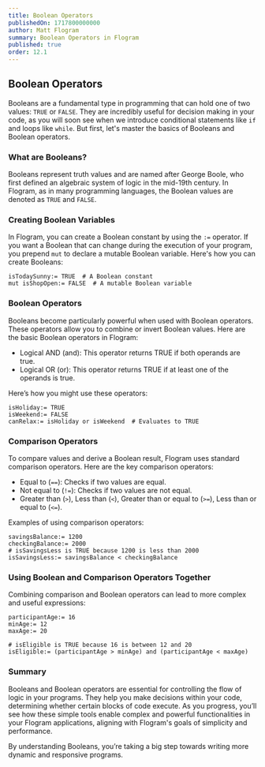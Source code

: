```yaml
---
title: Boolean Operators
publishedOn: 1717800000000
author: Matt Flogram
summary: Boolean Operators in Flogram
published: true
order: 12.1
---
```


<h2>Boolean Operators</h2>

Booleans are a fundamental type in programming that can hold one of two values: `TRUE` or `FALSE`.
They are incredibly useful for decision making in your code, as you will soon see when we introduce conditional statements like `if` and loops like `while`.
But first, let's master the basics of Booleans and Boolean operators.

<h3>What are Booleans?</h3>

Booleans represent truth values and are named after George Boole, who first defined an algebraic system of logic in the mid-19th century.
In Flogram, as in many programming languages, the Boolean values are denoted as `TRUE` and `FALSE`.


<h3>Creating Boolean Variables</h3>

In Flogram, you can create a Boolean constant by using the `:=` operator.
If you want a Boolean that can change during the execution of your program, you prepend `mut` to declare a mutable Boolean variable.
Here's how you can create Booleans:

```
isTodaySunny:= TRUE  # A Boolean constant
mut isShopOpen:= FALSE  # A mutable Boolean variable
```

<h3>Boolean Operators</h3>

Booleans become particularly powerful when used with Boolean operators.
These operators allow you to combine or invert Boolean values.
Here are the basic Boolean operators in Flogram:

- Logical AND (and): This operator returns TRUE if both operands are true.
- Logical OR (or): This operator returns TRUE if at least one of the operands is true.

Here’s how you might use these operators:

```
isHoliday:= TRUE
isWeekend:= FALSE
canRelax:= isHoliday or isWeekend  # Evaluates to TRUE
```

<h3>Comparison Operators</h3>

To compare values and derive a Boolean result, Flogram uses standard comparison operators.
Here are the key comparison operators:
- Equal to (`==`): Checks if two values are equal.
- Not equal to (`!=`): Checks if two values are not equal.
- Greater than (`>`), Less than (`<`), Greater than or equal to (`>=`), Less than or equal to (`<=`).

Examples of using comparison operators:
```
savingsBalance:= 1200
checkingBalance:= 2000
# isSavingsLess is TRUE because 1200 is less than 2000
isSavingsLess:= savingsBalance < checkingBalance
```

<h3>Using Boolean and Comparison Operators Together</h3>

Combining comparison and Boolean operators can lead to more complex and useful expressions:

```
participantAge:= 16
minAge:= 12
maxAge:= 20

# isEligible is TRUE because 16 is between 12 and 20
isEligible:= (participantAge > minAge) and (participantAge < maxAge)
```

<h3>Summary</h3>

Booleans and Boolean operators are essential for controlling the flow of logic in your programs. They help you make decisions within your code, determining whether certain blocks of code execute. As you progress, you’ll see how these simple tools enable complex and powerful functionalities in your Flogram applications, aligning with Flogram's goals of simplicity and performance.

By understanding Booleans, you’re taking a big step towards writing more dynamic and responsive programs.
